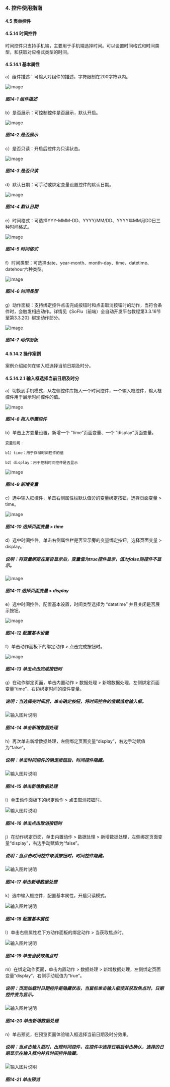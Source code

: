 ### 4. 控件使用指南

#### 4.5 表单控件

#### 4.5.14 时间控件

时间控件只支持手机端，主要用于手机端选择时间。可以设置时间格式和时间类型，和获取对应格式类型的时间。

#### 4.5.14.1 基本属性

a）组件描述：可输入对组件的描述，字符限制在200字符以内。

![image](https://user-images.githubusercontent.com/79617492/223052677-3f6a58ff-2e79-4a37-b2e6-9dc85aef0c17.png)

##### 图14-1 组件描述

b）是否展示：可控制控件是否展示，默认开启。

![image](https://user-images.githubusercontent.com/79617492/223053688-f73d00e0-308b-439a-b42c-c1248620564e.png)

##### 图14-2 是否展示

c）是否只读：开启后控件为只读状态。

![image](https://user-images.githubusercontent.com/79617492/223053699-92ed7b3c-58ba-498a-9014-96ced48b5875.png)

##### 图14-3 是否只读

d）默认日期：可手动或绑定变量设置控件的默认日期。

![image](https://user-images.githubusercontent.com/79617492/223053713-c032b2b3-1367-4c0c-812c-ed17048eed9a.png)

##### 图14-4 默认日期

e）时间格式：可选择YYY-MMM-DD、YYYY/MM/DD、YYYY年MM月DD日三种时间格式。

![image](https://user-images.githubusercontent.com/79617492/223053749-ba2c2a3f-8c7b-4886-88dc-bacb1371f77a.png)

##### 图14-5 时间格式

f）时间类型：可选择date、year-month、month-day、time、datetime、datehour六种类型。

![image](https://user-images.githubusercontent.com/79617492/223053766-7000e4b3-6b63-49b8-9bf4-cf4c1e6f0baf.png)

##### 图14-6 时间类型

g）动作面板：支持绑定控件点击完成按钮时和点击取消按钮时的动作，当符合条件时，会触发相应动作。详情见《SoFlu（前端）全自动开发平台教程第3.3.16节至第3.3.20》绑定动作部分。

![image](https://user-images.githubusercontent.com/79617492/223054590-105f1268-aedb-4246-834d-d83a288ca740.png)

##### 图14-7 动作面板

#### 4.5.14.2 操作案例

案例介绍如何在输入框选择当前日期及时分。

#### 4.5.14.2.1 输入框选择当前日期及时分

a）切换到手机模式，从左侧控件库拖入一个时间控件，一个输入框控件，输入框控件用于展示时间控件的值。

![image](https://user-images.githubusercontent.com/79617492/223054607-29075fd3-4c55-4440-b8e4-5a79480ac4b3.png)

##### 图14-8 拖入所需控件

b）单击上方变量设置，新增一个 “time”页面变量、一个 “display”页面变量。

```
变量说明：

b1）time：用于存储时间控件的值

b2）display：用于控制时间控件是否显示
```

![image](https://user-images.githubusercontent.com/79617492/223066181-e3deb217-456a-47c9-a582-4f9b3b5898b9.png)

##### 图14-9 新增变量

c）选中输入框控件，单击右侧属性栏默认值旁的变量绑定按钮，选择页面变量 > time。

![image](https://user-images.githubusercontent.com/79617492/223066947-1f73db71-c8b4-43e0-a62e-115784c522b0.png)

##### 图14-10 选择页面变量 > time

d）选中时间控件，单击右侧属性栏是否显示旁的变量绑定按钮，选择页面变量 > display。

##### 说明：将变量绑定在是否显示后，变量值为true控件显示，值为false则控件不显示。

![image](https://user-images.githubusercontent.com/79617492/223066965-59a40318-f87f-40f9-910b-ab6f8cfc0dee.png)

##### 图14-11 选择页面变量 > display

e）选中时间控件，配置基本设置，时间类型选择为 “datetime” 并且关闭是否展示按钮。

![image](https://user-images.githubusercontent.com/79617492/223066997-8eef0619-2f71-4fe1-a790-477a63759a89.png)

##### 图14-12 配置基本设置

f）单击动作面板下的绑定动作 > 点击完成按钮时。

![image](https://user-images.githubusercontent.com/79617492/223067031-0e7aa942-4d4c-4522-9def-535bd656208a.png)

##### 图14-13 单击点击完成按钮时

g）在动作绑定页面，单击内置动作 > 数据处理 > 新增数据处理，左侧绑定页面变量“time”，右边绑定时间的控件变量。

##### 说明：当选择完时间后，单击确定按钮，将时间控件的值赋值给输入框。

![输入图片说明](../../../../images/%20SoFlu%EF%BC%88%E5%89%8D%E7%AB%AF%EF%BC%89%E5%85%A8%E8%87%AA%E5%8A%A8%E5%BC%80%E5%8F%91%E5%B9%B3%E5%8F%B0%E6%95%99%E7%A8%8B/1.%20%E6%9C%80%E6%96%B0%E7%89%88%E6%9C%AC%20-%20%E6%9B%B4%E6%96%B0%E6%97%A5%E6%9C%9F%20-%202023.01.10/4.%20%E6%8E%A7%E4%BB%B6%E4%BD%BF%E7%94%A8%E6%8C%87%E5%8D%97/5.%20%E8%A1%A8%E5%8D%95%E6%8E%A7%E4%BB%B6/14-14.png)

##### 图14-14 单击新增数据处理

h）再次单击新增数据处理，左侧绑定页面变量“display”，右边手动赋值为“false”。

##### 说明：单击时间控件的确定按钮后，时间控件隐藏。

![输入图片说明](../../../../images/%20SoFlu%EF%BC%88%E5%89%8D%E7%AB%AF%EF%BC%89%E5%85%A8%E8%87%AA%E5%8A%A8%E5%BC%80%E5%8F%91%E5%B9%B3%E5%8F%B0%E6%95%99%E7%A8%8B/1.%20%E6%9C%80%E6%96%B0%E7%89%88%E6%9C%AC%20-%20%E6%9B%B4%E6%96%B0%E6%97%A5%E6%9C%9F%20-%202023.01.10/4.%20%E6%8E%A7%E4%BB%B6%E4%BD%BF%E7%94%A8%E6%8C%87%E5%8D%97/5.%20%E8%A1%A8%E5%8D%95%E6%8E%A7%E4%BB%B6/14-15.png)

##### 图14-15 单击新增数据处理

i）单击动作面板下的绑定动作 > 点击取消按钮时。

![输入图片说明](../../../../images/%20SoFlu%EF%BC%88%E5%89%8D%E7%AB%AF%EF%BC%89%E5%85%A8%E8%87%AA%E5%8A%A8%E5%BC%80%E5%8F%91%E5%B9%B3%E5%8F%B0%E6%95%99%E7%A8%8B/1.%20%E6%9C%80%E6%96%B0%E7%89%88%E6%9C%AC%20-%20%E6%9B%B4%E6%96%B0%E6%97%A5%E6%9C%9F%20-%202023.01.10/4.%20%E6%8E%A7%E4%BB%B6%E4%BD%BF%E7%94%A8%E6%8C%87%E5%8D%97/5.%20%E8%A1%A8%E5%8D%95%E6%8E%A7%E4%BB%B6/14-16.png)

##### 图14-16 单击点击取消按钮时

j）在动作绑定页面，单击内置动作 > 数据处理 > 新增数据处理，左侧绑定页面变量“display”，右边手动赋值为“false”。

##### 说明：当点击时间控件取消按钮时，时间控件隐藏。

![输入图片说明](../../../../images/%20SoFlu%EF%BC%88%E5%89%8D%E7%AB%AF%EF%BC%89%E5%85%A8%E8%87%AA%E5%8A%A8%E5%BC%80%E5%8F%91%E5%B9%B3%E5%8F%B0%E6%95%99%E7%A8%8B/1.%20%E6%9C%80%E6%96%B0%E7%89%88%E6%9C%AC%20-%20%E6%9B%B4%E6%96%B0%E6%97%A5%E6%9C%9F%20-%202023.01.10/4.%20%E6%8E%A7%E4%BB%B6%E4%BD%BF%E7%94%A8%E6%8C%87%E5%8D%97/5.%20%E8%A1%A8%E5%8D%95%E6%8E%A7%E4%BB%B6/14-17.png)

##### 图14-17 单击新增数据处理

k）选中输入框控件，配置基本属性，开启只读模式。

![输入图片说明](../../../../images/%20SoFlu%EF%BC%88%E5%89%8D%E7%AB%AF%EF%BC%89%E5%85%A8%E8%87%AA%E5%8A%A8%E5%BC%80%E5%8F%91%E5%B9%B3%E5%8F%B0%E6%95%99%E7%A8%8B/1.%20%E6%9C%80%E6%96%B0%E7%89%88%E6%9C%AC%20-%20%E6%9B%B4%E6%96%B0%E6%97%A5%E6%9C%9F%20-%202023.01.10/4.%20%E6%8E%A7%E4%BB%B6%E4%BD%BF%E7%94%A8%E6%8C%87%E5%8D%97/5.%20%E8%A1%A8%E5%8D%95%E6%8E%A7%E4%BB%B6/14-18.png)

##### 图14-18 配置基本属性

l）单击右侧属性栏下方动作面板的绑定动作 > 当获取焦点时。

![输入图片说明](../../../../images/%20SoFlu%EF%BC%88%E5%89%8D%E7%AB%AF%EF%BC%89%E5%85%A8%E8%87%AA%E5%8A%A8%E5%BC%80%E5%8F%91%E5%B9%B3%E5%8F%B0%E6%95%99%E7%A8%8B/1.%20%E6%9C%80%E6%96%B0%E7%89%88%E6%9C%AC%20-%20%E6%9B%B4%E6%96%B0%E6%97%A5%E6%9C%9F%20-%202023.01.10/4.%20%E6%8E%A7%E4%BB%B6%E4%BD%BF%E7%94%A8%E6%8C%87%E5%8D%97/5.%20%E8%A1%A8%E5%8D%95%E6%8E%A7%E4%BB%B6/14-19.png)

##### 图14-19 单击当获取焦点时

m）在绑定动作页面，单击内置动作 > 数据处理 > 新增数据处理，左侧绑定页面变量“display”，右侧手动赋值为“true”。

##### 说明：页面加载时日期控件是隐藏状态，当鼠标单击输入框使其获取焦点时，日期控件变为显示。

![输入图片说明](../../../../images/%20SoFlu%EF%BC%88%E5%89%8D%E7%AB%AF%EF%BC%89%E5%85%A8%E8%87%AA%E5%8A%A8%E5%BC%80%E5%8F%91%E5%B9%B3%E5%8F%B0%E6%95%99%E7%A8%8B/1.%20%E6%9C%80%E6%96%B0%E7%89%88%E6%9C%AC%20-%20%E6%9B%B4%E6%96%B0%E6%97%A5%E6%9C%9F%20-%202023.01.10/4.%20%E6%8E%A7%E4%BB%B6%E4%BD%BF%E7%94%A8%E6%8C%87%E5%8D%97/5.%20%E8%A1%A8%E5%8D%95%E6%8E%A7%E4%BB%B6/14-20.png)

##### 图14-20 单击新增数据处理

n）单击预览，在预览页面体验输入框选择当前日期及时分效果。

##### 说明：当点击输入框时，出现时间控件，在控件中选择日期后单击确认，选择的日期显示在输入框内并且时间控件隐藏。

![输入图片说明](../../../../images/%20SoFlu%EF%BC%88%E5%89%8D%E7%AB%AF%EF%BC%89%E5%85%A8%E8%87%AA%E5%8A%A8%E5%BC%80%E5%8F%91%E5%B9%B3%E5%8F%B0%E6%95%99%E7%A8%8B/1.%20%E6%9C%80%E6%96%B0%E7%89%88%E6%9C%AC%20-%20%E6%9B%B4%E6%96%B0%E6%97%A5%E6%9C%9F%20-%202023.01.10/4.%20%E6%8E%A7%E4%BB%B6%E4%BD%BF%E7%94%A8%E6%8C%87%E5%8D%97/5.%20%E8%A1%A8%E5%8D%95%E6%8E%A7%E4%BB%B6/14-21.png)

##### 图14-21 单击预览
